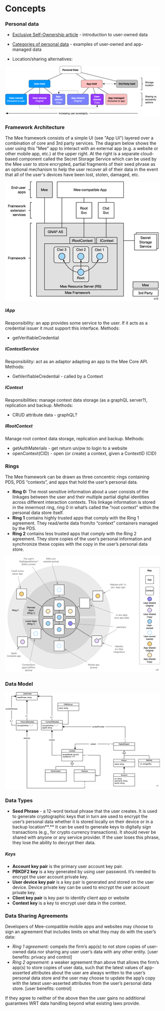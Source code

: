 # Concepts

### Personal data

* [Exclusive Self-Ownership article](https://medium.com/meefound/exclusive-self-ownership-9917cb6bdd8c) - introduction to user-owned data

* [Categories of personal data](https://docs.google.com/spreadsheets/d/11F-V793seAon7xqFX2HEqeFhHvxttEUMkKSOrbM0ptc/edit#gid=0) - examples of user-owned and app-managed data

* Location/sharing alternatives: 

![F2 locations and sharing options](./images/F2_locations_and_sharing_options.png)

### Framework Architecture

The Mee framework consists of a simple UI (see "App UI") layered over a combination of core and 3rd party services. The diagram below shows the user using this "Mee" app to interact with an external app (e.g. a website or other mobile app, etc.) at the upper right. At the right is a separate cloud-based component called the Secret Storage Service which can be used by the Mee user to store encrypted, partial fragments of their seed phrase as an optional mechanism to help the user recover all of their data in the event that all of the user's devices have been lost, stolen, damaged, etc.

![architecture](./images/architecture.png)

##### IApp

Responsibility: an app provides some service to the user. If it acts as a credential issuer it must support this interface. Methods: 

- getVerifiableCredential

##### IContextService

Responsibility: act as an adaptor adapting an app to the Mee Core API. Methods:

- GetVerifiableCredential - called by a Context

##### IContext

Responsibilities: manage context data storage (as a graphQL server?), replication and backup. Methods:

- CRUD attribute data - graphQL?

##### IRootContext

Manage root context data storage, replication and backup. Methods:

- getAuthMaterials - get return un/pw to login to a website
- openContext(CID) - open (or create) a context, given a ContextID (CID)

### Rings

The Mee framework can be drawn as three concentric rings containing PDS, PDS “contexts”, and apps that hold the user’s personal data.

* **Ring 0:** The most sensitive information about a user consists of the linkages between the user and their multiple partial digital identities across different interaction contexts. This linkage information is stored in the innermost ring, ring 0 in what’s called the “root context” within the personal data store itself.
* **Ring 1** contains highly trusted apps that comply with the Ring 1 agreement. They read/write data from/to “context” containers managed by the PDS.
* **Ring 2** contains less trusted apps that comply with the Ring 2 agreement. They store copies of the user’s personal information and synchronize these copies with the copy in the user’s personal data store.

![3 rings v17](./images/3_rings_v17.png)

### Data Model

![person-classes](person-classes.png)

### Data Types

- **Seed Phrase** - a 12-word textual phrase that the user creates. It is used to generate cryptographic keys that in turn are used to encrypt the user’s personal data whether it is stored locally on their device or in a backup location**.** It can be used to generate keys to digitally sign transactions (e.g., for crypto currency transactions). It should never be shared with anyone or any service provider. If the user loses this phrase, they lose the ability to decrypt their data. 

##### Keys

* **Account key pair** is the primary user account key pair.
* **PBKDF2 key** is a key generated by using user password. It’s needed to encrypt the user account private key.
* **User device key pair** is a key pair is generated and stored on the user device. Device private key can be used to encrypt the user account private key.
* **Client key pair** is key pair to identify client app or website
* **Context key** is a key to encrypt user data in the context.

### Data Sharing Agreements

Developers of Mee-compatible mobile apps and websites may choose to sign an agreement that includes limits on what they may do with the user’s data:

* *Ring 1 agreement:* compels the firm’s app(s) to not store copies of user-owned data nor sharing any user  user’s data with any other entity. [user benefits: privacy and control]
* *Ring 2 agreement:* a weaker agreement than above that allows the firm’s app(s) to store copies of user data, such that the latest values of app-asserted attributes about the user are always written to the user’s personal data store and the user may choose to update the app’s copy with the latest user-asserted attributes from the user’s personal data store. [user benefits: control]

If they agree to neither of the above then the user gains no additional guarantees WRT data handling beyond what existing laws provide.
